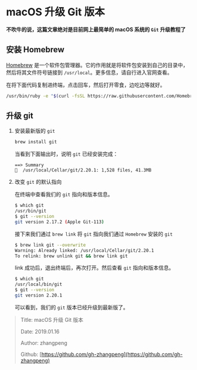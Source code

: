 # macOS 升级 Git 版本

**不吹牛的说，这篇文章绝对是目前网上最简单的 macOS 系统的 `Git` 升级教程了**

## 安装 Homebrew

[Homebrew](https://brew.sh/) 是一个软件包管理器。它的作用就是将软件包安装到自己的目录中，然后将其文件符号链接到 `/usr/local`。更多信息，请自行进入官网查看。

在将下面代码复制进终端，点击回车，然后打开零食，边吃边等就好。

```bash
/usr/bin/ruby -e "$(curl -fsSL https://raw.githubusercontent.com/Homebrew/install/master/install)"
```

## 升级 git

1. 安装最新版的 `git`

   ```bash
   brew install git
   ```

   当看到下面输出时，说明 `git` 已经安装完成：

   ```
   ==> Summary
   🍺  /usr/local/Cellar/git/2.20.1: 1,528 files, 41.3MB
   ```

2. 改变 `git` 的默认指向

   在终端中查看我们的 `git` 指向和版本信息。

   ```bash
   $ which git
   /usr/bin/git
   $ git --version
   git version 2.17.2 (Apple Git-113)
   ```

   接下来我们通过 `brew link` 将 `git` 指向我们通过 `Homebrew` 安装的 `git`

   ```bash
   $ brew link git --overwrite
   Warning: Already linked: /usr/local/Cellar/git/2.20.1
   To relink: brew unlink git && brew link git
   ```

   link 成功后，退出终端后，再次打开。然后查看 `git` 指向和版本信息。

   ```bash
   $ which git
   /usr/local/bin/git
   $ git --version
   git version 2.20.1
   ```
   
   可以看到，我们的 `git` 版本已经升级到最新版了。
   
> Title: macOS 升级 Git 版本
>
> Date: 2019.01.16
>
> Author: zhangpeng
>
> Github: [https://github.com/gh-zhangpeng](https://github.com/gh-zhangpeng)
